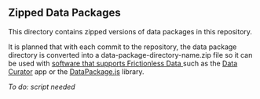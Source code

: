 ## Zipped Data Packages

This directory contains zipped versions of data packages in this repository.

It is planned that with each commit to the repository, the data package directory is converted into a data-package-directory-name.zip file so it can be used with [software that supports Frictionless Data ](https://frictionlessdata.io/software/) such as the [Data Curator](http://data-curator.io) app or the [DataPackage.js](https://github.com/frictionlessdata/datapackage-js) library. 

*To do: script needed*
